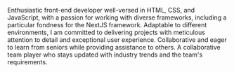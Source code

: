 Enthusiastic front-end developer well-versed in HTML, CSS, and JavaScript, with a passion for working with diverse frameworks, including a particular fondness for the NextJS framework. Adaptable to different environments, I am committed to delivering projects with meticulous attention to detail and exceptional user experience. Collaborative and eager to learn from seniors while providing assistance to others. A collaborative team player who stays updated with industry trends and the team's requirements.
